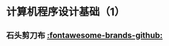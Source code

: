 # 计算机程序设计基础（1）

## 石头剪刀布 [:fontawesome-brands-github:](https://github.com/Panxuc/ComputerProgramDesign-Homework/tree/main/1/ex)